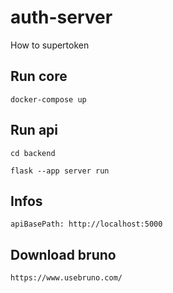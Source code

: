 # auth-server
How to supertoken

## Run core
```
docker-compose up
```
## Run api
```
cd backend
```
```
flask --app server run
```


## Infos
```
apiBasePath: http://localhost:5000
```

## Download bruno
```
https://www.usebruno.com/
```
